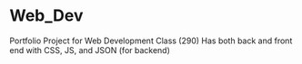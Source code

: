 # Web_Dev
Portfolio Project for Web Development Class (290) Has both back and front end with CSS, JS, and JSON (for backend)
